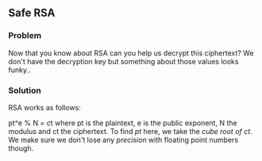## Safe RSA

### Problem
Now that you know about RSA can you help us decrypt this ciphertext? We don't have the decryption key but something about those values looks funky..

### Solution
RSA works as follows:

pt^e % N = ct where pt is the plaintext, e is the public exponent, N the modulus and ct the ciphertext.
To find _pt_ here, we take the _cube root of ct_. We make sure we don't lose any _precision_ with floating point numbers though.
